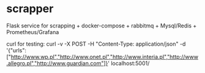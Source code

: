 # scrapper
Flask service for scrapping + docker-compose + rabbitmq + Mysql/Redis + Prometheus/Grafana


curl for testing:
curl -v -X POST -H "Content-Type: application/json" -d '{"urls":["http://www.wp.pl","http://www.onet.pl","http://www.interia.pl","http://www.allegro.pl","http://www.guardian.com"]}' localhost:5001/
